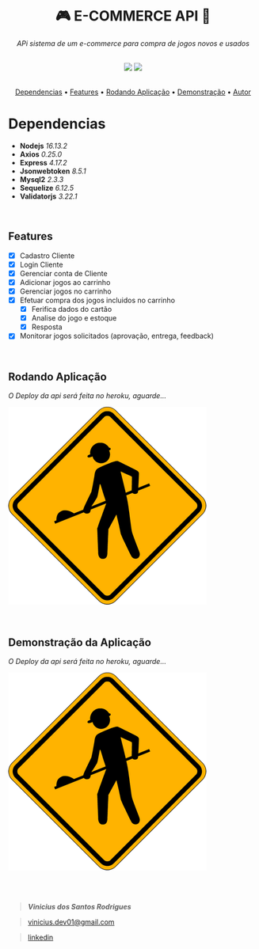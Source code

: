 <h1 align="center"> <b> 🎮 E-COMMERCE API 💸</b></h1>

<p align="center"><i>APi sistema de um e-commerce para compra de jogos novos e usados</i></p>
<br>
<div align="center">
    <img src="https://img.shields.io/static/v1?label=version&message=1.0.0&color=7159c1&style=for-the-badge&logo=<LOGO>"/>
    <img src="https://img.shields.io/static/v1?label=license&message=MIT&color=7159c1&style=for-the-badge&logo=<LOGO>"/>
</div>
<br>

<p align="center">
    <a href="#dependencias">Dependencias</a> •
    <a href="#features">Features</a> •
    <a href="#rodando_plicação">Rodando Aplicação</a> •
    <a href="#demonstração">Demonstração</a> •
    <a href="autor">Autor</a>
</p>

# Dependencias
- **Nodejs** *16.13.2*
- **Axios** *0.25.0*
- **Express** *4.17.2*
- **Jsonwebtoken** *8.5.1*
- **Mysql2** *2.3.3*
- **Sequelize** *6.12.5*
- **Validatorjs** *3.22.1*

<br>

## Features
- [x] Cadastro Cliente
- [x] Login Cliente
- [x] Gerenciar conta de Cliente
- [x] Adicionar jogos ao carrinho
- [x] Gerenciar jogos no carrinho
- [x] Efetuar compra dos jogos incluidos no carrinho
    - [x] Ferifica dados do cartão
    - [x] Analise do jogo e estoque
    - [x] Resposta
- [x] Monitorar jogos solicitados (aprovação, entrega, feedback)

<br>

## Rodando Aplicação
*O Deploy da api será feita no heroku, aguarde...*

![banner](images/construcao.png)

<br>

## Demonstração da Aplicação
*O Deploy da api será feita no heroku, aguarde...*

![banner](images/construcao.png)

<br>
<br>

> ***Vinicius dos Santos Rodrigues***

> [vinicius.dev01@gmail.com](vinicius.dev01@gmail.com)

> [linkedin](https://www.linkedin.com/in/vinicius-rodrigues-3b94161a9/)
